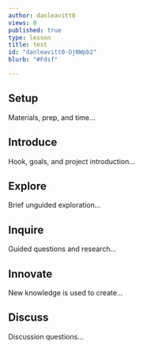 ```yaml
---
author: danleavitt0
views: 0
published: true
type: lesson
title: test
id: "danleavitt0-OjNWpb2"
blurb: "#Fdsf"

---
```


## Setup
Materials, prep, and time...

## Introduce
Hook, goals, and project introduction...

## Explore
Brief unguided exploration...

## Inquire
Guided questions and research...

## Innovate
New knowledge is used to create...

## Discuss
Discussion questions...
